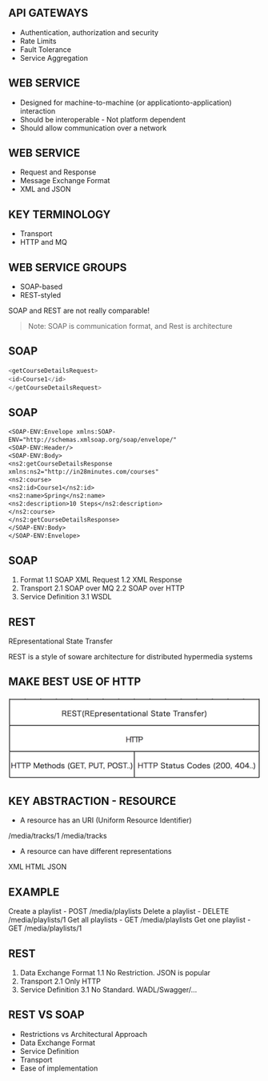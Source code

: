 ## API GATEWAYS

- Authentication, authorization and security
- Rate Limits
- Fault Tolerance
- Service Aggregation



## WEB SERVICE

- Designed for machine-to-machine (or applicationto-application) interaction
- Should be interoperable - Not platform dependent
- Should allow communication over a network



## WEB SERVICE

- Request and Response
- Message Exchange Format
- XML and JSON



## KEY TERMINOLOGY

- Transport
- HTTP and MQ



## WEB SERVICE GROUPS

- SOAP-based
- REST-styled



SOAP and REST are not really
comparable!

>Note: SOAP is communication format, and Rest is architecture



## SOAP

```java
<getCourseDetailsRequest>
<id>Course1</id>
</getCourseDetailsRequest>
```



## SOAP

```
<SOAP-ENV:Envelope xmlns:SOAP-ENV="http://schemas.xmlsoap.org/soap/envelope/"
<SOAP-ENV:Header/>
<SOAP-ENV:Body>
<ns2:getCourseDetailsResponse xmlns:ns2="http://in28minutes.com/courses"
<ns2:course>
<ns2:id>Course1</ns2:id>
<ns2:name>Spring</ns2:name>
<ns2:description>10 Steps</ns2:description>
</ns2:course>
</ns2:getCourseDetailsResponse>
</SOAP-ENV:Body>
</SOAP-ENV:Envelope>
```



## SOAP

1. Format
1.1 SOAP XML Request
1.2 XML Response
2. Transport
2.1 SOAP over MQ
2.2 SOAP over HTTP
3. Service Definition
3.1 WSDL



## REST

REpresentational State Transfer



REST is a style of soware architecture
for distributed hypermedia systems



## MAKE BEST USE OF HTTP

![HTTP](img/rest-http.jpg)



## KEY ABSTRACTION - RESOURCE

- A resource has an URI (Uniform Resource Identifier)

/media/tracks/1
/media/tracks

- A resource can have different representations

XML
HTML
JSON



## EXAMPLE

Create a playlist - POST /media/playlists
Delete a playlist - DELETE /media/playlists/1
Get all playlists - GET /media/playlists
Get one playlist - GET /media/playlists/1



## REST

1. Data Exchange Format
1.1 No Restriction. JSON is popular
2. Transport
2.1 Only HTTP
3. Service Definition
3.1 No Standard. WADL/Swagger/...



## REST VS SOAP

- Restrictions vs Architectural Approach
- Data Exchange Format
- Service Definition
- Transport
- Ease of implementation
